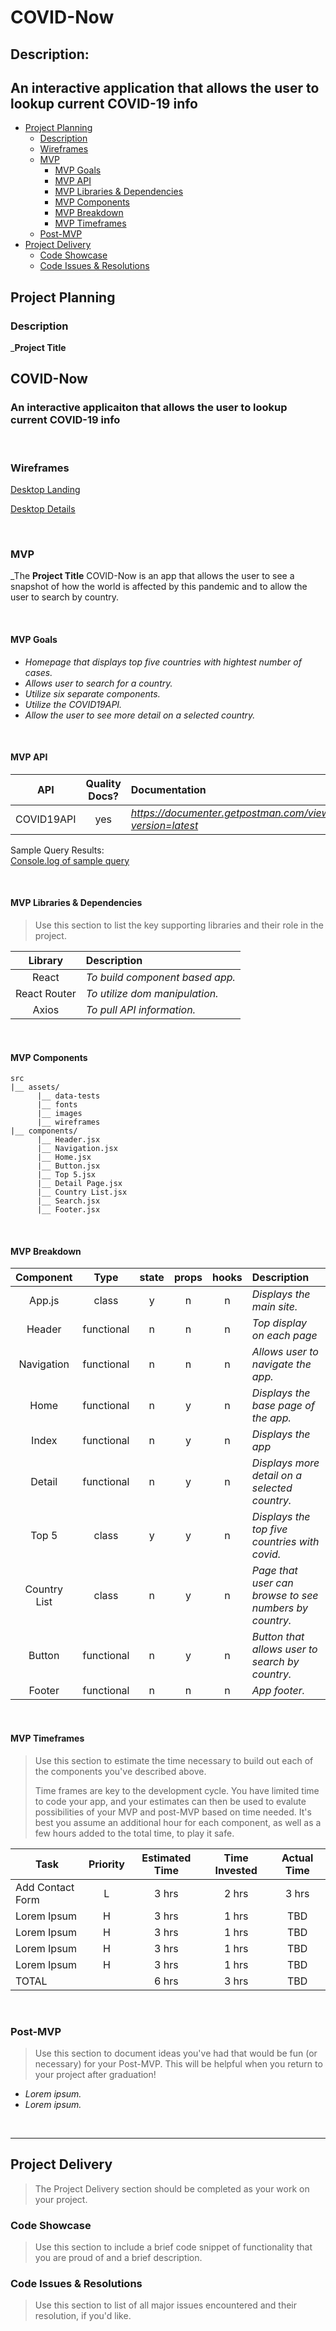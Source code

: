 # COVID-Now <!-- omit in toc -->

## Description:

## An interactive application that allows the user to lookup current COVID-19 info

- [Project Planning](#Project-Planning)
  - [Description](#Description)
  - [Wireframes](#Wireframes)
  - [MVP](#MVP)
    - [MVP Goals](#MVP-Goals)
    - [MVP API](#MVP-API)
    - [MVP Libraries & Dependencies](#MVP-Libraries--Dependencies)
    - [MVP Components](#MVP-Components)
    - [MVP Breakdown](#MVP-Breakdown)
    - [MVP Timeframes](#MVP-Timeframes)
  - [Post-MVP](#Post-MVP)
- [Project Delivery](#Project-Delivery)
  - [Code Showcase](#Code-Showcase)
  - [Code Issues & Resolutions](#Code-Issues--Resolutions)

## Project Planning

### Description

\_**Project Title**

## COVID-Now

### An interactive applicaiton that allows the user to lookup current COVID-19 info

<br>

### Wireframes

[Desktop Landing](https://wireframe.cc/pro/pp/4280c4226354300)

[Desktop Details](https://wireframe.cc/pro/pp/4280c4226354300)

<br>

### MVP

_The **Project Title** COVID-Now is an app that allows the user to see a snapshot of how the world is affected by this pandemic and to allow the user to search by country.

<br>

#### MVP Goals

- _Homepage that displays top five countries with hightest number of cases._
- _Allows user to search for a country._
- _Utilize six separate components._
- _Utilize the COVID19API._
- _Allow the user to see more detail on a selected country._

<br>

#### MVP API

|    API     | Quality Docs? | Documentation | Sample Query                            |
| :--------: | :-----------: | :------------ | :-------------------------------------- |
| COVID19API |      yes      | _https://documenter.getpostman.com/view/10808728/SzS8rjbc?version=latest_ | _https://api.covid19api.com/summary_ |

Sample Query Results:
<br>
[Console.log of sample query](https://user-images.githubusercontent.com/4926360/85970621-fc764b80-b998-11ea-95ba-6f6cbdaf001d.png)

<br>

#### MVP Libraries & Dependencies

> Use this section to list the key supporting libraries and their role in the project.

|   Library    | Description                                |
| :----------: | :----------------------------------------- |
|    React     | _To build component based app._ |
| React Router | _To utilize dom manipulation._ |
| Axios | _To pull API information._ |

<br>

#### MVP Components

```
src
|__ assets/
      |__ data-tests
      |__ fonts
      |__ images
      |__ wireframes
|__ components/
      |__ Header.jsx
      |__ Navigation.jsx
      |__ Home.jsx
      |__ Button.jsx
      |__ Top 5.jsx
      |__ Detail Page.jsx
      |__ Country List.jsx
      |__ Search.jsx
      |__ Footer.jsx
```

<br>

#### MVP Breakdown

|  Component   |    Type    | state | props | hooks | Description                                |
| :----------: | :--------: | :---: | :---: | :---: | :----------------------------------------- |
|    App.js    |   class    |   y   |   n   |   n   | _Displays the main site._ |
|    Header    | functional |   n   |   n   |   n   | _Top display on each page_ |
|  Navigation  | functional |   n   |   n   |   n   | _Allows user to navigate the app._ |
|     Home     | functional |   n   |   y   |   n   | _Displays the base page of the app._ |
|    Index     | functional |   n   |   y   |   n   | _Displays the app_ |
|    Detail    | functional |   n   |   y   |   n   | _Displays more detail on a selected country._ |
|   Top 5      |   class    |   y   |   y   |   n   | _Displays the top five countries with covid._ |
| Country List | class      |   n   |   y   |   n   | _Page that user can browse to see numbers by country._ |
| Button       | functional |   n   |   y   |   n   | _Button that allows user to search by country._ |
|    Footer    | functional |   n   |   n   |   n   | _App footer._ |

<br>

#### MVP Timeframes

> Use this section to estimate the time necessary to build out each of the components you've described above.
>
> Time frames are key to the development cycle. You have limited time to code your app, and your estimates can then be used to evalute possibilities of your MVP and post-MVP based on time needed. It's best you assume an additional hour for each component, as well as a few hours added to the total time, to play it safe.

| Task             | Priority | Estimated Time | Time Invested | Actual Time |
| ---------------- | :------: | :------------: | :-----------: | :---------: |
| Add Contact Form |    L     |     3 hrs      |     2 hrs     |    3 hrs    |
| Lorem Ipsum      |    H     |     3 hrs      |     1 hrs     |     TBD     |
| Lorem Ipsum      |    H     |     3 hrs      |     1 hrs     |     TBD     |
| Lorem Ipsum      |    H     |     3 hrs      |     1 hrs     |     TBD     |
| Lorem Ipsum      |    H     |     3 hrs      |     1 hrs     |     TBD     |
| TOTAL            |          |     6 hrs      |     3 hrs     |     TBD     |

<br>

### Post-MVP

> Use this section to document ideas you've had that would be fun (or necessary) for your Post-MVP. This will be helpful when you return to your project after graduation!

- _Lorem ipsum._
- _Lorem ipsum._

<br>

---

## Project Delivery

> The Project Delivery section should be completed as your work on your project.

### Code Showcase

> Use this section to include a brief code snippet of functionality that you are proud of and a brief description.

### Code Issues & Resolutions

> Use this section to list of all major issues encountered and their resolution, if you'd like.
